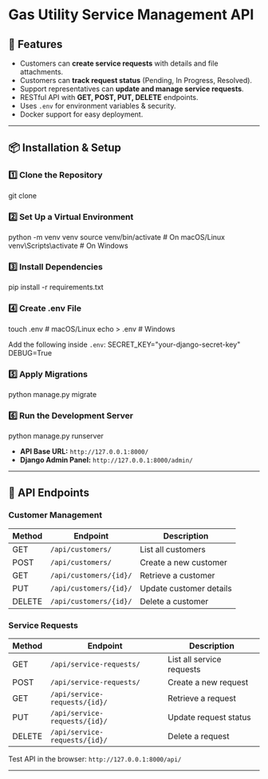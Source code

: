 # Gas Utility Service Management API

## 📌 Features
- Customers can **create service requests** with details and file attachments.
- Customers can **track request status** (Pending, In Progress, Resolved).
- Support representatives can **update and manage service requests**.
- RESTful API with **GET, POST, PUT, DELETE** endpoints.
- Uses `.env` for environment variables & security.
- Docker support for easy deployment.

---


## 📦 Installation & Setup

### 1️⃣ Clone the Repository

git clone <url>


### 2️⃣ Set Up a Virtual Environment
python -m venv venv source venv/bin/activate # On macOS/Linux venv\Scripts\activate # On Windows


### 3️⃣ Install Dependencies
pip install -r requirements.txt


### 4️⃣ Create .env File
touch .env # macOS/Linux echo > .env # Windows

Add the following inside `.env`:
SECRET_KEY="your-django-secret-key" DEBUG=True


### 5️⃣ Apply Migrations
python manage.py migrate

### 6️⃣ Run the Development Server
python manage.py runserver

- **API Base URL:** `http://127.0.0.1:8000/`
- **Django Admin Panel:** `http://127.0.0.1:8000/admin/`

---

## 🚀 API Endpoints

### Customer Management
| Method | Endpoint                 | Description           |
|--------|--------------------------|-----------------------|
| GET    | `/api/customers/`         | List all customers   |
| POST   | `/api/customers/`         | Create a new customer |
| GET    | `/api/customers/{id}/`    | Retrieve a customer  |
| PUT    | `/api/customers/{id}/`    | Update customer details |
| DELETE | `/api/customers/{id}/`    | Delete a customer    |

### Service Requests
| Method | Endpoint                          | Description             |
|--------|-----------------------------------|-------------------------|
| GET    | `/api/service-requests/`         | List all service requests |
| POST   | `/api/service-requests/`         | Create a new request    |
| GET    | `/api/service-requests/{id}/`    | Retrieve a request      |
| PUT    | `/api/service-requests/{id}/`    | Update request status   |
| DELETE | `/api/service-requests/{id}/`    | Delete a request        |

Test API in the browser: `http://127.0.0.1:8000/api/`

---




